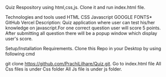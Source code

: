 Quiz
Respository using html,css,js.
Clone it and run index.html file.

Technologies and tools used
HTML
CSS
Javascript
GOOGLE FONTS*
GitHub
Vercel
Description:
Quiz application where user can test his/her knowledge on javascript.For one correct question user will score 5 points.
After submitting all question there will be a popup window which display user's score.

Setup/Installation Requirements.
Clone this Repo in your Desktop by using following cmd

git clone https://github.com/PrachiLilhare/Quiz.git.
Go to index.html file All Css files is under Css folder All Js file is under js folder.
